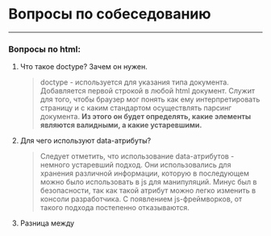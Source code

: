 # Вопросы по собеседованию
---
### Вопросы по **html**:

1. Что такое doctype? Зачем он нужен.
   > doctype - используется для указания типа документа. Добавляется первой строкой в любой html документ. Служит для того, чтобы браузер мог понять как ему интерпретировать страницу и с каким стандартом осуществлять парсинг документа. **Из этого он будет определять, какие элементы являются валидными, а какие устаревшими.**

2. Для чего используют data-атрибуты?
   > Следует отметить, что использование data-атрибутов - немного устаревший подход. Они использовались для хранения различной информации, которую в последующем можно было использовать в js для манипуляций. Минус был в безопасности, так как такой атрибут можно легко изменить в консоли разработчика. С появлением js-фреймворков, от такого подхода постепенно отказываются.

3. Разница между <script>, <script async> и <script defer>.
   >  Когда происходит чтение html-документа парсер может наткнуться на тег script. <script> - это тег, предназначенный для исполнения js-кода. Проблема: когда парсер доходит до этого тега, скрипт блокирует дальнейшее чтение документа до момента своего полного исполнения. Извлекается и загружается мгновенно, блокируя дальнейшее чтение html-документа. Поэтому его рекомендуют добавлять в конец html-документа перед <body>. Если тег содержит атрибут async - скрипт извлекается и исполняется параллельно с чтением html-документа. Часто async применяется для скриптов, которые не зависят от других скриптов (аналитика и тп.). Атрибут defer - скрипт будет извлечен при чтении html-страницы, однако его выполнение произойдет после полного парсинга страницы. Если таких скриптов несколько, каждый будет исполняться в том порядке, как он расположен в html. Такое поведение практически идентично обычному тегу скрипт, однако defer гаранитрует что на момент исполнение скрипт-кода DOM-дерево будет полностью готово. Атрибут следует использовать со скриптами, которые взаимодействуют с DOM-элементами.

4. В чем отличие между тэгами strong/em и b/i? Зачем они нужны?
   > Если посмотреть результат в браузере, то теги strong и b делают текст жирным, а теги em и i - делают текст курсивным. Однако теги strong и em предназначены для добавления обернутому элементу логического выделения. К примеру, внутри параграфа обернутое слово будет не только выделено, но и при чтении страницы поисковыми роботами на нем будет сделан акцент, в то время как теги b и i просто изменяют визуальное вид обернутого элемента без добавления семантики или акцента.

5. Что такое canvas и для чего он используется?
   > Canvas - (холст) - это html5 элемент, который можно использовать для вставки изображений, градиентов, сложных анимаций, также он создает область, в которой с помощью js можно рисовать различные объекты, преобразовывать их и взаимодействовать с ними. По сути, это низкоуровневый API, предназначенный для отрисовки графики. Пример использования:

![image](https://user-images.githubusercontent.com/33577099/159160651-a04ce72d-7567-42d1-8d24-b099d0758f6c.png)

---

### Вопросы по **CSS и препроцессорам**:

1. Типы позиционирования в CSS
   
![image](https://user-images.githubusercontent.com/33577099/159160487-ad2b7132-9046-44c5-85da-cef4ffe751de.png)
   
2. Что такое вендорные префиксы и для чего они используются?

   > Вендорный префикс - это приставка к CSS-свойству, которая обеспечивает поддержку данного свойства браузерами, в которых оно не внедрено на постоянной основе. То есть свойство введено в спецификацию CSS, но в конкретном браузере оно находится либо в стадии разработки, либо в стадии тестирования. Причин для их появления несколько: включение в браузер экспериментальных свойств CSS, которые стандартом еще не утверждены и для кроссбраузерности. @@@Спросить где можно узнать про поддержку свойств в разных браузерах@@@ - сервис CanIUse.

3. Порядок наложения элементов в CSS (Stacking Order)?
   > Элементы в html имеют не плоскую, а объемную структуру. Поэтому они способны перекрывать друг друга. Такое поведение регулируется с помощью свойства z-index. Однако при его отсутствии существует свой порядок наложения. Идет он следующим образом, начиная с самого низкого и заканчивая самым верхним: background-border, z-index меньше нуля, элементы pos: static, float элементы, inline-элементы, z-index равным нулю или auto, и в заключении идут элементы с opacity < 1
   
![image](https://user-images.githubusercontent.com/33577099/159161246-8b3adfd1-3251-4511-9056-fe5ae63eccb3.png)

4. Расскажите подробнее про технологии верстки - Flexbox, Grid. В чем разница между этими двумя технологиями? Перечислите основные свойства этих технологий

> Flexbox — это технология для создания сложных гибких макетов за счёт правильного размещения элементов на странице. Flexbox позволяет контролировать размер, порядок и выравнивание элементов по нескольким осям, распределение свободного места между элементами и многое другое. 
> CSS Grid Layout представляет двумерную сетку для CSS. Grid (здесь и далее подразумевается CSS Grid Layout ) можно использовать для размещения основных областей страницы или небольших элементов пользовательского интерфейса. В этой статье описывается компоновка сетки CSS и новая терминология, которая является частью спецификации CSS Grid Layout Level 1. Функции, показанные в этом обзоре, будут более подробно описаны в остальной части данного руководства.
> Главное отличие Flexbox от CSS Grid определяется размерностью. По сути, Flexbox создавался для одноразмерных макетов, а CSS Grid можно было применять к двухмерным макетам. Поэтому CSS Grid может одновременно настраивать и строки, и колонки.

5. Расскажите про препроцессоры. Что это такое? Какими вы пользуетесь? В чем их преимущества? (миксины, расширения/наследования, переменные, примеры использования)

---

### Вопросы по **JAVASCRIPT NATIVE**


